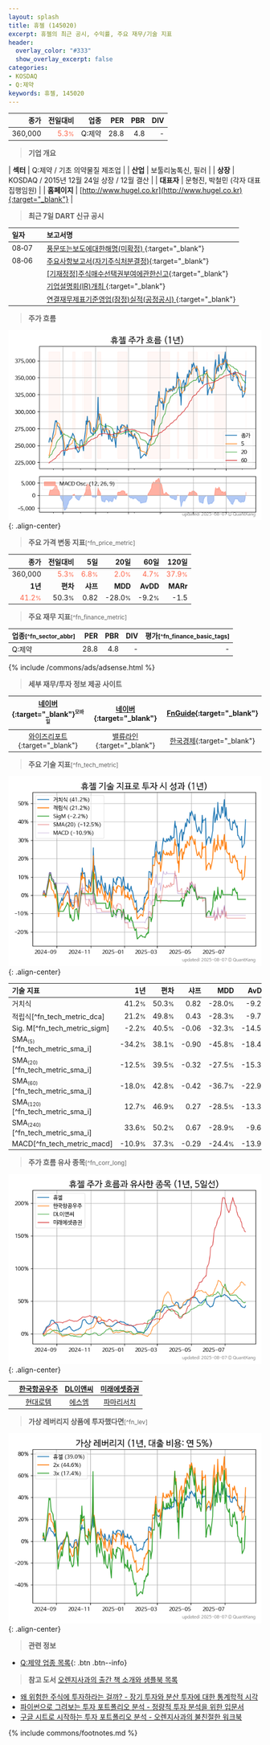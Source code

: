 ```yaml
---
layout: splash
title: 휴젤 (145020)
excerpt: 휴젤의 최근 공시, 수익률, 주요 재무/기술 지표
header:
  overlay_color: "#333"
  show_overlay_excerpt: false
categories:
- KOSDAQ
- Q:제약
keywords: 휴젤, 145020
---
```


| **종가** | **전일대비** | **업종** | **PER** | **PBR** | **DIV** |
| -------: | -----------: | -------: | ------: | ------: | ------: |
| 360,000 | <span style="color: tomato">5.3<small>%</small></span> | Q:제약 | 28.8 | 4.8 | - |

<!-- more -->


> **기업 개요**<a id="company"></a>

| <span style="white-space:nowrap;">**섹터**</span> | Q:제약 / 기초 의약물질 제조업 |
| <span style="white-space:nowrap;">**산업**</span> | 보툴리눔톡신, 필러 |
| <span style="white-space:nowrap;">**상장**</span> | KOSDAQ / 2015년 12월 24일 상장 / 12월 결산 |
| <span style="white-space:nowrap;">**대표자**</span> | 문형진, 박철민 (각자 대표집행임원) |
| <span style="white-space:nowrap;">**홈페이지**</span> | [http://www.hugel.co.kr](http://www.hugel.co.kr){:target="_blank"} |


> **최근 7일 DART 신규 공시**<a id="dart"></a>

| **일자** |      | **보고서명** |
| :------- | :--- | :----------- |
| 08&#x2011;07 | | [풍문또는보도에대한해명(미확정)              ](https://dart.fss.or.kr/dsaf001/main.do?rcpNo=20250807900380){:target="_blank"} |
| 08&#x2011;06 | | [주요사항보고서(자기주식처분결정)](https://dart.fss.or.kr/dsaf001/main.do?rcpNo=20250806000296){:target="_blank"} |
|  | | [[기재정정]주식매수선택권부여에관한신고](https://dart.fss.or.kr/dsaf001/main.do?rcpNo=20250806000301){:target="_blank"} |
|  | | [기업설명회(IR)개최              ](https://dart.fss.or.kr/dsaf001/main.do?rcpNo=20250806900196){:target="_blank"} |
|  | | [연결재무제표기준영업(잠정)실적(공정공시)              ](https://dart.fss.or.kr/dsaf001/main.do?rcpNo=20250806900192){:target="_blank"} |


> **주가 흐름**<a id="price"></a>

![145020](/stock/images/145020.png){: .align-center}


> **주요 가격 변동 지표**<small>[^fn_price_metric]</small>

| **종가** | **전일대비** | **5일** | **20일** | **60일** | **120일** |
| -------: | -----------: | ------: | -------: | -------: | --------: |
| 360,000 | <span style="color: tomato">5.3<small>%</small></span> | <span style="color: tomato">6.8<small>%</small></span> | <span style="color: tomato">2.0<small>%</small></span> | <span style="color: tomato">4.7<small>%</small></span> | <span style="color: tomato">37.9<small>%</small></span> |
| **1년** | **편차** | **샤프** | **MDD** | **AvDD** | **MARr** |
| <span style="color: tomato">41.2<small>%</small></span> | 50.3<small>%</small> | 0.82 | -28.0<small>%</small> | -9.2<small>%</small> | -1.5 |


> **주요 재무 지표**<small>[^fn_finance_metric]</small>

| **업종**<small>[^fn_sector_abbr]</small> | **PER** | **PBR** | **DIV** | **평가**<small>[^fn_finance_basic_tags]</small> |
| :--------------------------------------- | ------: | ------: | ------: | ----------------------------------------------: |
| Q:제약 | 28.8 | 4.8 | - | - |



{% include /commons/ads/adsense.html %}

> **세부 재무/투자 정보 제공 사이트**

| [네이버](https://m.stock.naver.com/domestic/stock/145020/finance/summary){:target="_blank"}<sup><small>모바일</small></sup> | [네이버](https://finance.naver.com/item/coinfo.naver?code=145020){:target="_blank"} | [FnGuide](https://comp.fnguide.com/SVO2/ASP/SVD_Invest.asp?gicode=A145020&MenuYn=Y){:target="_blank"} |
| :---: | :---: | :---: |
| [와이즈리포트](https://comp.wisereport.co.kr/company/c1040001.aspx?cmp_cd=145020){:target="_blank"} | [밸류라인](https://www.valueline.co.kr/finance/summary/145020){:target="_blank"} | [한국경제](https://markets.hankyung.com/stock/145020/financial-summary){:target="_blank"} |


> **주요 기술 지표**<small>[^fn_tech_metric]</small>


![145020](/stock/images/145020_tech.png){: .align-center}

| **기술 지표** | **1년** | **편차** | **샤프** | **MDD** | **AvDD** |
| :------------ | ------: | -----------: | -------: | ------: | -------: |
| 거치식 | 41.2<small>%</small> | 50.3<small>%</small> | 0.82 | -28.0<small>%</small> | -9.2<small>%</small> |
| 적립식[^fn_tech_metric_dca] | 21.2<small>%</small> | 49.8<small>%</small> | 0.43 | -28.3<small>%</small> | -9.7<small>%</small> |
| Sig. M[^fn_tech_metric_sigm] | -2.2<small>%</small> | 40.5<small>%</small> | -0.06 | -32.3<small>%</small> | -14.5<small>%</small> |
| SMA<small><sub>(5)</sub></small>[^fn_tech_metric_sma_i] | -34.2<small>%</small> | 38.1<small>%</small> | -0.90 | -45.8<small>%</small> | -18.4<small>%</small> |
| SMA<small><sub>(20)</sub></small>[^fn_tech_metric_sma_i] | -12.5<small>%</small> | 39.5<small>%</small> | -0.32 | -27.5<small>%</small> | -15.3<small>%</small> |
| SMA<small><sub>(60)</sub></small>[^fn_tech_metric_sma_i] | -18.0<small>%</small> | 42.8<small>%</small> | -0.42 | -36.7<small>%</small> | -22.9<small>%</small> |
| SMA<small><sub>(120)</sub></small>[^fn_tech_metric_sma_i] | 12.7<small>%</small> | 46.9<small>%</small> | 0.27 | -28.5<small>%</small> | -13.3<small>%</small> |
| SMA<small><sub>(240)</sub></small>[^fn_tech_metric_sma_i] | 33.6<small>%</small> | 50.2<small>%</small> | 0.67 | -28.9<small>%</small> | -9.6<small>%</small> |
| MACD[^fn_tech_metric_macd] | -10.9<small>%</small> | 37.3<small>%</small> | -0.29 | -24.4<small>%</small> | -13.9<small>%</small> |


> **주가 흐름 유사 종목**<a id="corr"></a><small>[^fn_corr_long]</small>

![145020](/stock/images/145020_corr.png){: .align-center}

|       | [한국항공우주](/047810/) | [DL이앤씨](/375500/) | [미래에셋증권](/006800/) |
| :---: | :------------------------------------: | :------------------------------------: | :------------------------------------: |
|       | [현대로템](/064350/) | [에스엠](/041510/) | [파마리서치](/214450/) |


> **가상 레버리지 상품에 투자했다면**<a id="2x"></a><small>[^fn_lev]</small>

![145020](/stock/images/145020_2x.png){: .align-center}


> **관련 정보**

- [Q:제약 업종 목록](/stats/sector/kosdaq_업종_제약_종목/){: .btn .btn--info}

> **참고 도서** [오렌지사과의 출간 책 소개와 샘플북 목록](https://kongdori.tistory.com/691)

- [왜 위험한 주식에 투자하라는 걸까? - 장기 투자와 분산 투자에 대한 통계학적 시각](https://kongdori.tistory.com/421)
- [파이썬으로 그려보는 투자 포트폴리오 분석  - 정량적 투자 분석을 위한 입문서](https://kongdori.tistory.com/643)
- [구글 시트로 시작하는 투자 포트폴리오 분석 - 오렌지사과의 불친절한 워크북](https://kongdori.tistory.com/449)


{% include commons/footnotes.md %}
